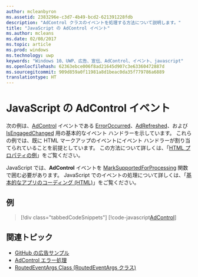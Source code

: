 ```yaml
---
author: mcleanbyron
ms.assetid: 2383296e-c3d7-4b49-bcd2-621391228fdb
description: "AdControl クラスのイベントを処理する方法について説明します。"
title: "JavaScript の AdControl イベント"
ms.author: mcleans
ms.date: 02/08/2017
ms.topic: article
ms.prod: windows
ms.technology: uwp
keywords: "Windows 10、UWP、広告、宣伝、AdControl、イベント、javascript"
ms.openlocfilehash: 62363ebce006f8ad21645d907c3e63360472887d
ms.sourcegitcommit: 909d859a0f11981a8d1beac0da35f779786a6889
translationtype: HT
---
```

# <a name="adcontrol-events-in-javascript"></a>JavaScript の AdControl イベント

次の例は、[AdControl](https://msdn.microsoft.com/library/windows/apps/microsoft.advertising.winrt.ui.adcontrol.aspx) イベントである [ErrorOccurred](https://msdn.microsoft.com/library/windows/apps/xaml/microsoft.advertising.winrt.ui.adcontrol.erroroccurred.aspx)、[AdRefreshed](https://msdn.microsoft.com/library/windows/apps/xaml/microsoft.advertising.winrt.ui.adcontrol.adrefreshed.aspx)、および [IsEngagedChanged](https://msdn.microsoft.com/library/windows/apps/xaml/microsoft.advertising.winrt.ui.adcontrol.isengagedchanged.aspx) 用の基本的なイベント ハンドラーを示しています。 これらの例では、既に HTML マークアップのイベントにイベント ハンドラーが割り当てられていることを前提としています。 この方法について詳しくは、「[HTML プロパティの例](html-properties-example.md)」をご覧ください。

JavaScript では、**AdControl** イベントを [MarkSupportedForProcessing](http://msdn.microsoft.com/library/windows/apps/Hh967819.aspx) 関数で囲む必要があります。 JavaScript でのイベントの処理について詳しくは、「[基本的なアプリのコーディング (HTML)](https://msdn.microsoft.com/library/windows/apps/hh780660.aspx#adding-event-handlers)」をご覧ください。

## <a name="examples"></a>例

> [!div class="tabbedCodeSnippets"]
[!code-javascript[AdControl](./code/AdvertisingSamples/AdControlSamples/js/main.js#EventHandlers)]

## <a name="related-topics"></a>関連トピック

* [GitHub の広告サンプル](http://aka.ms/githubads)
* [AdControl エラー処理](adcontrol-error-handling.md)
* [RoutedEventArgs Class (RoutedEventArgs クラス)](http://msdn.microsoft.com/library/system.windows.routedeventargs.aspx)

 

 
